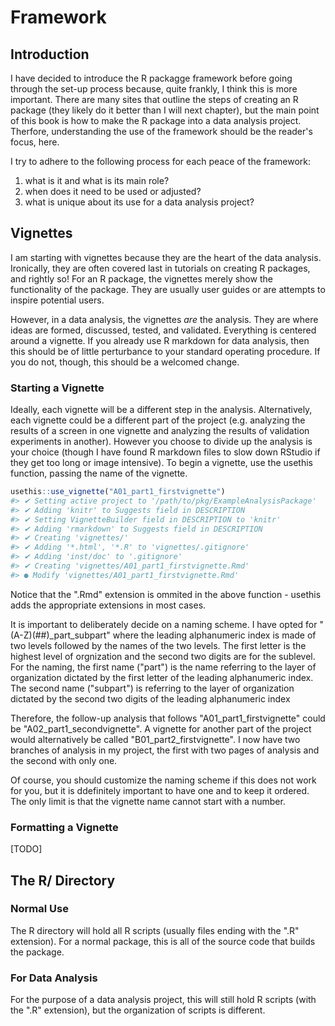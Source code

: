 # Framework

## Introduction

I have decided to introduce the R packagge framework before going through the set-up process because, quite frankly, I think this is more important. There are many sites that outline the steps of creating an R package (they likely do it better than I will next chapter), but the main point of this book is how to make the R package into a data analysis project. Therfore, understanding the use of the framework should be the reader's focus, here.

I try to adhere to the following process for each peace of the framework:

1. what is it and what is its main role?
2. when does it need to be used or adjusted?
3. what is unique about its use for a data analysis project?


## Vignettes

I am starting with vignettes because they are the heart of the data analysis. Ironically, they are often covered last in tutorials on creating R packages, and rightly so! For an R package, the vignettes merely show the functionality of the package. They are usually user guides or are attempts to inspire potential users.

However, in a data analysis, the vignettes *are* the analysis. They are where ideas are formed, discussed, tested, and validated. Everything is centered around a vignette. If you already use R markdown for data analysis, then this should be of little perturbance to your standard operating procedure. If you do not, though, this should be a welcomed change.

### Starting a Vignette

Ideally, each vignette will be a different step in the analysis. Alternatively, each vignette could be a different part of the project (e.g. analyzing the results of a screen in one vignette and analyzing the results of validation experiments in another). However you choose to divide up the analysis is your choice (though I have found R markdown files to slow down RStudio if they get too long or image intensive). To begin a vignette, use the usethis function, passing the name of the vignette.


```r
usethis::use_vignette("A01_part1_firstvignette")
#> ✔ Setting active project to '/path/to/pkg/ExampleAnalysisPackage'
#> ✔ Adding 'knitr' to Suggests field in DESCRIPTION
#> ✔ Setting VignetteBuilder field in DESCRIPTION to 'knitr'
#> ✔ Adding 'rmarkdown' to Suggests field in DESCRIPTION
#> ✔ Creating 'vignettes/'
#> ✔ Adding '*.html', '*.R' to 'vignettes/.gitignore'
#> ✔ Adding 'inst/doc' to '.gitignore'
#> ✔ Creating 'vignettes/A01_part1_firstvignette.Rmd'
#> ● Modify 'vignettes/A01_part1_firstvignette.Rmd'
```

Notice that the ".Rmd" extension is ommited in the above function - usethis adds the appropriate extensions in most cases. 

It is important to deliberately decide on a naming scheme. I have opted for "(A-Z)(##)_part_subpart" where the leading alphanumeric index is made of two levels followed by the names of the two levels. The first letter is the highest level of orgnization and the second two digits are for the sublevel. For the naming, the first name ("part") is the name referring to the layer of organization dictated by the first letter of the leading alphanumeric index. The second name ("subpart") is referring to the layer of organization dictated by the second two digits of the leading alphanumeric index

Therefore, the follow-up analysis that follows "A01_part1_firstvignette" could be "A02_part1_secondvignette". A vignette for another part of the project would alternatively be called "B01_part2_firstvignette". I now have two branches of analysis in my project, the first with two pages of analysis and the second with only one.

Of course, you should customize the naming scheme if this does not work for you, but it is ddefinitely important to have one and to keep it ordered. The only limit is that the vignette name cannot start with a number.

### Formatting a Vignette

[TODO]


## The R/ Directory

### Normal Use

The R directory will hold all R scripts (usually files ending with the ".R" extension). For a normal package, this is all of  the source code that builds the package.

### For Data Analysis

For the purpose of a data analysis project, this will still hold R scripts (with the ".R" extension), but the organization of scripts is different.
